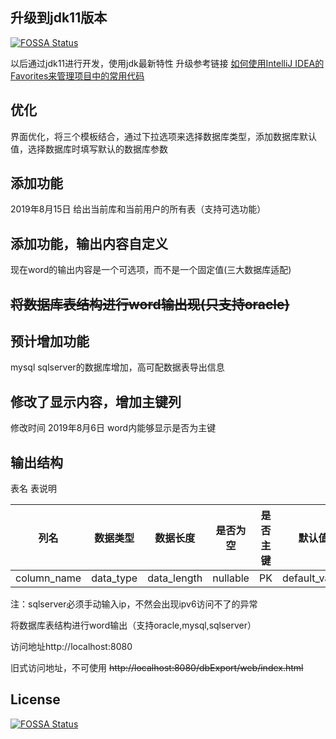 ## 升级到jdk11版本
[![FOSSA Status](https://app.fossa.com/api/projects/git%2Bgithub.com%2Fyunkuangao%2Fdb_export_word.svg?type=shield)](https://app.fossa.com/projects/git%2Bgithub.com%2Fyunkuangao%2Fdb_export_word?ref=badge_shield)

以后通过jdk11进行开发，使用jdk最新特性
升级参考链接 [如何使用IntelliJ IDEA的Favorites来管理项目中的常用代码](https://www.cnblogs.com/deng-cc/p/6530279.html)

## 优化
界面优化，将三个模板结合，通过下拉选项来选择数据库类型，添加数据库默认值，选择数据库时填写默认的数据库参数

## 添加功能
2019年8月15日
给出当前库和当前用户的所有表（支持可选功能）

## 添加功能，输出内容自定义
 现在word的输出内容是一个可选项，而不是一个固定值(三大数据库适配)

## ~~将数据库表结构进行word输出现(只支持oracle)~~

## 预计增加功能
 mysql sqlserver的数据库增加，高可配数据表导出信息

## 修改了显示内容，增加主键列
修改时间 2019年8月6日
word内能够显示是否为主键

## 输出结构
表名 表说明 

| 列名 | 数据类型 | 数据长度 | 是否为空 | 是否主键 | 默认值 | 备注 |
|----|----|----|----|----|----|----|
|column_name|data_type|data_length|nullable|PK|default_value|conment|


 注：sqlserver必须手动输入ip，不然会出现ipv6访问不了的异常

 将数据库表结构进行word输出（支持oracle,mysql,sqlserver）

 访问地址http://localhost:8080

旧式访问地址，不可使用 ~~http://localhost:8080/dbExport/web/index.html~~ 

## License
[![FOSSA Status](https://app.fossa.com/api/projects/git%2Bgithub.com%2Fyunkuangao%2Fdb_export_word.svg?type=large)](https://app.fossa.com/projects/git%2Bgithub.com%2Fyunkuangao%2Fdb_export_word?ref=badge_large)